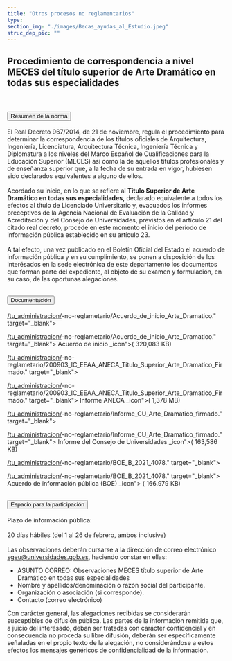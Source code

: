 ```yaml
---
title: "Otros procesos no reglamentarios"
type: 
section_img: "./images/Becas_ayudas_al_Estudio.jpeg"
struc_dep_pic: ""
---
```

## Procedimiento de correspondencia a nivel MECES del título superior de Arte Dramático en todas sus especialidades<br><br>

<section>
        <article class="calls">
            <div class="container container-xl">
                <div class="row">
                        <div class="row">
                            <div class="col-lg-12  content_collapse">
                                <div class="accordion" id="accordionPanelsStayOpenExample">
                                    <div class="accordion-item">
                                        <h2 class="accordion-header" id="panelsStayOpen-headingOne">
                                            <button class="accordion-button collapsed" type="button" data-bs-toggle="collapse" data-bs-target="#panelsStayOpen-collapseOne" aria-expanded="false" aria-controls="panelsStayOpen-collapseOne">
                                               Resumen de la norma
                                            </button>
                                        </h2>
                                        <div id="panelsStayOpen-collapseOne" class="accordion-collapse collapse" aria-labelledby="panelsStayOpen-headingOne">
                                            <div class="accordion-body">
                                                <article id="section_link">
                                                    <div class="container-fluid">
                                                        <div class="row">
                                                            <div class="col-12">
                                                                El Real Decreto 967/2014, de 21 de noviembre, regula el procedimiento para determinar la correspondencia de los títulos oficiales de Arquitectura, Ingeniería, Licenciatura, Arquitectura Técnica, Ingeniería Técnica y Diplomatura a los niveles del Marco Español de Cualificaciones para la Educación Superior (MECES) así como la de aquellos títulos profesionales y de enseñanza superior que, a la fecha de su entrada en vigor, hubiesen sido declarados equivalentes a alguno de ellos.<br><br>
								Acordado su inicio, en lo que se refiere al <b>Título Superior de Arte Dramático en todas sus especialidades,</b> declarado equivalente a todos los efectos al título de Licenciado Universitario y, evacuados los informes preceptivos de la Agencia Nacional de Evaluación de la Calidad y Acreditación y del Consejo de Universidades, previstos en el artículo 21 del citado real decreto, procede en este momento el inicio del período de información pública establecido en su artículo 23. <br><br>
								A tal efecto, una vez publicado en el Boletín Oficial del Estado el acuerdo de información pública y en su cumplimiento, se ponen a disposición de los interésados en la sede electrónica de este departamento los documentos que forman parte del expediente, al objeto de su examen y formulación, en su caso, de las oportunas alegaciones. 
                                                            </div>
                                                        </div>
                                                    </div>
                                                </article>
                                            </div>
                                        </div>
                                    </div>
                                    <div class="accordion-item">
                                        <h2 class="accordion-header" id="panelsStayOpen-headingTwo">
                                            <button class="accordion-button collapsed" type="button" data-bs-toggle="collapse" data-bs-target="#panelsStayOpen-collapseTwo" aria-expanded="false">
                                                Documentación
                                            </button>
                                        </h2>
                                        <div id="panelsStayOpen-collapseTwo" class="accordion-collapse collapse" aria-labelledby="panelsStayOpen-headingTwo">
                                            <div class="accordion-body">
                                                <article id="section_link">
                                                    <div class="container-fluid">
                                                        <div class="row">
                                                            <div class="col-12">
								<div class="col-lg-12 cards_download_cnt">  
			<div class="row"> 
				<div class="download_card"> 
					<a class="card" href="{{<siteurl>}}documentos/</a><i class="fas fa-external-link-alt"></i>/tu_administracion/</a><i class="fas fa-external-link-alt"></i>-no-reglametario/Acuerdo_de_inicio_Arte_Dramatico.</a><i class="fas fa-external-link-alt"></i>" target="_blank"> 
					<div class="card-header"> 
						   <i class="fal fa-download"></i> 
					</div> </a> 
					<div class="card-body"> 
						<p class="text_file"><a class="card" href="{{<siteurl>}}/documentos/</a><i class="fas fa-external-link-alt"></i>/tu_administracion/</a><i class="fas fa-external-link-alt"></i>-no-reglametario/Acuerdo_de_inicio_Arte_Dramatico.</a><i class="fas fa-external-link-alt"></i>" target="_blank">  
						<span class="tit">Acuerdo de inicio </span></a> <i class="fal fa-file-</a><i class="fas fa-external-link-alt"></i> </a><i class="fas fa-external-link-alt"></i>_icon"></i>(</a><i class="fas fa-external-link-alt"></i> 320,083 KB)
					</div>
				</div> 	
				<div class="download_card"> 
					<a class="card" href="{{<siteurl
					>}}documentos/</a><i class="fas fa-external-link-alt"></i>/tu_administracion/</a><i class="fas fa-external-link-alt"></i>-no-reglametario/200903_IC_EEAA_ANECA_Titulo_Superior_Arte_Dramatico_Firmado.</a><i class="fas fa-external-link-alt"></i>" target="_blank"> 
					<div class="card-header"> 
						   <i class="fal fa-download"></i> 
					</div> </a> 
					<div class="card-body"> 
						<p class="text_file"><a class="card" href="{{<siteurl>}}documentos/</a><i class="fas fa-external-link-alt"></i>/tu_administracion/</a><i class="fas fa-external-link-alt"></i>-no-reglametario/200903_IC_EEAA_ANECA_Titulo_Superior_Arte_Dramatico_Firmado.</a><i class="fas fa-external-link-alt"></i>" target="_blank">  
						<span class="tit">Informe ANECA </span></a> <i class="fal fa-file-</a><i class="fas fa-external-link-alt"></i> </a><i class="fas fa-external-link-alt"></i>_icon"></i>(</a><i class="fas fa-external-link-alt"></i> 1,378 MB)
					</div>
				</div>
				<div class="download_card"> 
					<a class="card" href="{{<siteurl>}}documentos/</a><i class="fas fa-external-link-alt"></i>/tu_administracion/</a><i class="fas fa-external-link-alt"></i>-no-reglametario/Informe_CU_Arte_Dramatico_firmado.</a><i class="fas fa-external-link-alt"></i>" target="_blank"> 
					<div class="card-header"> 
						   <i class="fal fa-download"></i> 
					</div> </a> 
					<div class="card-body"> 
						<p class="text_file"><a class="card" href="{{<siteurl>}}documentos/</a><i class="fas fa-external-link-alt"></i>/tu_administracion/</a><i class="fas fa-external-link-alt"></i>-no-reglametario/Informe_CU_Arte_Dramatico_firmado.</a><i class="fas fa-external-link-alt"></i>" target="_blank">  
						<span class="tit">Informe del Consejo de Universidades </span></a> <i class="fal fa-file-</a><i class="fas fa-external-link-alt"></i> </a><i class="fas fa-external-link-alt"></i>_icon"></i>(</a><i class="fas fa-external-link-alt"></i> 163,586 KB)
					</div>
				</div>
				<div class="download_card"> 
					<a class="card" href="{{<siteurl>}}documentos/</a><i class="fas fa-external-link-alt"></i>/tu_administracion/</a><i class="fas fa-external-link-alt"></i>-no-reglametario/BOE_B_2021_4078.</a><i class="fas fa-external-link-alt"></i>" target="_blank"> 
					<div class="card-header"> 
						   <i class="fal fa-download"></i> 
					</div> </a> 
					<div class="card-body"> 
						<p class="text_file"><a class="card" href="{{<siteurl>}}documentos/</a><i class="fas fa-external-link-alt"></i>/tu_administracion/</a><i class="fas fa-external-link-alt"></i>-no-reglametario/BOE_B_2021_4078.</a><i class="fas fa-external-link-alt"></i>" target="_blank">  
						<span class="tit">Acuerdo de información pública (BOE)</span></a> <i class="fal fa-file-</a><i class="fas fa-external-link-alt"></i> </a><i class="fas fa-external-link-alt"></i>_icon"></i> (</a><i class="fas fa-external-link-alt"></i> 166.979 KB)
					</div>
				</div>
			</div> 
		</div> 
                                                            </div>
                                                        </div>
                                                    </div>
                                                </article>
                                            </div>
                                        </div>
				</div>
                                    <div class="accordion-item">
                                        <h2 class="accordion-header" id="panelsStayOpen-headingTree">
                                            <button class="accordion-button collapsed" type="button" data-bs-toggle="collapse" data-bs-target="#panelsStayOpen-collapseTree" aria-expanded="false">
                                                 Espacio para la participación
                                            </button>
                                        </h2>
                                        <div id="panelsStayOpen-collapseTree" class="accordion-collapse collapse" aria-labelledby="panelsStayOpen-headingTree">
                                            <div class="accordion-body">
                                                <article id="section_link">
                                                    <div class="container-fluid">
                                                        <div class="row">
                                                            <div class="col-12">
                                                        	Plazo de información pública:<br><br>
                                                        	20 días hábiles (del 1 al 26 de febrero, ambos inclusive) <br><br>
								Las observaciones deberán cursarse a la dirección de correo electrónico <a href="mailto:sgeu@universidades.gob.es">sgeu@universidades.gob.es</a>, haciendo constar en ellas:
								<ul>
									<li>ASUNTO CORREO: Observaciones MECES título superior de Arte Dramático en todas sus especialidades</li>
									<li>Nombre y apellidos/denominación o razón social del participante. </li>
									<li>Organización o asociación (si corresponde). </li>
									<li>Contacto (correo electrónico) </li>
								</ul>
								Con carácter general, las alegaciones recibidas se considerarán susceptibles de difusión pública. Las partes de la información remitida que, a juicio del interésado, deban ser tratadas con carácter confidencial y en consecuencia no proceda su libre difusión, deberán ser específicamente señaladas en el propio texto de la alegación, no considerándose a estos efectos los mensajes genéricos de confidencialidad de la información.
								</div>
                                                        </div>
                                                    </div>
                                                </article>
                                            </div>
                                        </div>
                                    </div>										
                                    </div>
                                </div>
                        </div>
                    </div>
                </div>
            </div>
        </article>
    </section>
